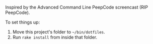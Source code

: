 Inspired by the Advanced Command Line PeepCode screencast (RIP PeepCode).

To set things up:

1. Move this project's folder to `~/bin/dotfiles`.
1. Run `rake install` from inside that folder.
